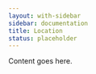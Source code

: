 ```yaml
---
layout: with-sidebar
sidebar: documentation
title: Location
status: placeholder
---
```


Content goes here.
